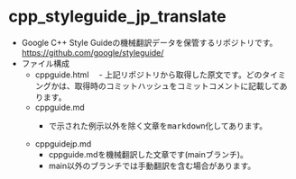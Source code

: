 # cpp_styleguide_jp_translate

- Google C++ Style Guideの機械翻訳データを保管するリポジトリです。
  https://github.com/google/styleguide/
- ファイル構成
  - cppguide.html
  　- 上記リポジトリから取得した原文です。どのタイミングかは、取得時のコミットハッシュをコミットコメントに記載してあります。
  - cppguide.md
    - <pre>で示された例示以外を除く文章をmarkdown化してあります。
  - cppguidejp.md
    - cppguide.mdを機械翻訳した文章です(mainブランチ)。
    - main以外のブランチでは手動翻訳を含む場合があります。
    
